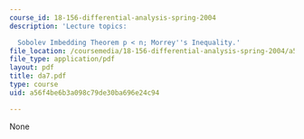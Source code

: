 ```yaml
---
course_id: 18-156-differential-analysis-spring-2004
description: 'Lecture topics:

  Sobolev Imbedding Theorem p < n; Morrey''s Inequality.'
file_location: /coursemedia/18-156-differential-analysis-spring-2004/a56f4be6b3a098c79de30ba696e24c94_da7.pdf
file_type: application/pdf
layout: pdf
title: da7.pdf
type: course
uid: a56f4be6b3a098c79de30ba696e24c94

---
```

None